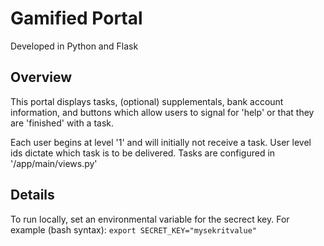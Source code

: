 # Gamified Portal

Developed in Python and Flask

## Overview

This portal displays tasks, (optional) supplementals, bank account information,
and buttons which allow users to signal for 'help' or that they are 'finished'
with a task.

Each user begins at level '1' and will initially not receive a task.
User level ids dictate which task is to be delivered.
Tasks are configured in '/app/main/views.py'

## Details
To run locally, set an environmental variable for the secrect key.
For example (bash syntax): `export SECRET_KEY="mysekritvalue"`